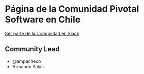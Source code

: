 # Página de la Comunidad Pivotal Software en Chile

[Ser parte de la Comunidad en Slack](https://pivotal-software-chile.cfapps.io)



## Community Lead

- @ampacheco 
- Armando Salas
